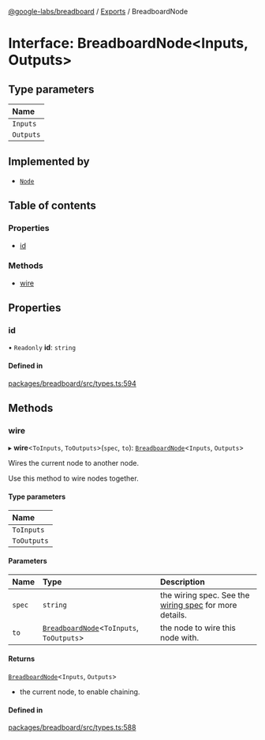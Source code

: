 [@google-labs/breadboard](../README.md) / [Exports](../modules.md) / BreadboardNode

# Interface: BreadboardNode\<Inputs, Outputs\>

## Type parameters

| Name |
| :------ |
| `Inputs` |
| `Outputs` |

## Implemented by

- [`Node`](../classes/Node.md)

## Table of contents

### Properties

- [id](BreadboardNode.md#id)

### Methods

- [wire](BreadboardNode.md#wire)

## Properties

### id

• `Readonly` **id**: `string`

#### Defined in

[packages/breadboard/src/types.ts:594](https://github.com/breadboard-ai/breadboard/blob/5005f139/packages/breadboard/src/types.ts#L594)

## Methods

### wire

▸ **wire**\<`ToInputs`, `ToOutputs`\>(`spec`, `to`): [`BreadboardNode`](BreadboardNode.md)\<`Inputs`, `Outputs`\>

Wires the current node to another node.

Use this method to wire nodes together.

#### Type parameters

| Name |
| :------ |
| `ToInputs` |
| `ToOutputs` |

#### Parameters

| Name | Type | Description |
| :------ | :------ | :------ |
| `spec` | `string` | the wiring spec. See the [wiring spec](https://github.com/breadboard-ai/breadboard/blob/main/packages/breadboard/docs/wires.md) for more details. |
| `to` | [`BreadboardNode`](BreadboardNode.md)\<`ToInputs`, `ToOutputs`\> | the node to wire this node with. |

#### Returns

[`BreadboardNode`](BreadboardNode.md)\<`Inputs`, `Outputs`\>

- the current node, to enable chaining.

#### Defined in

[packages/breadboard/src/types.ts:588](https://github.com/breadboard-ai/breadboard/blob/5005f139/packages/breadboard/src/types.ts#L588)
